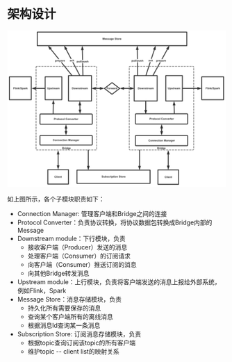 # 架构设计

![](images/architecture.png)

如上图所示，各个子模块职责如下：
- Connection Manager: 管理客户端和Bridge之间的连接
- Protocol Converter：负责协议转换，将协议数据包转换成Bridge内部的Message
- Downstream module：下行模块，负责
    - 接收客户端（Producer）发送的消息
    - 处理客户端（Consumer）的订阅请求
    - 向客户端（Consumer）推送订阅的消息
    - 向其他Bridge转发消息
- Upstream module：上行模块，负责将客户端发送的消息上报给外部系统，例如Flink，Spark
- Message Store：消息存储模块，负责
    - 持久化所有需要保存的消息
    - 查询某个客户端所有的离线消息
    - 根据消息Id查询某一条消息
- Subscription Store: 订阅消息存储模块，负责
    - 根据topic查询订阅该topic的所有客户端
    - 维护topic -- client list的映射关系

